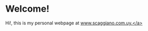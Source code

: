 # Welcome! #
Hi!, this is my personal webpage at <a href='http://www.scaggiano.com.uy' target='_blank'>www.scaggiano.com.uy.</a>

